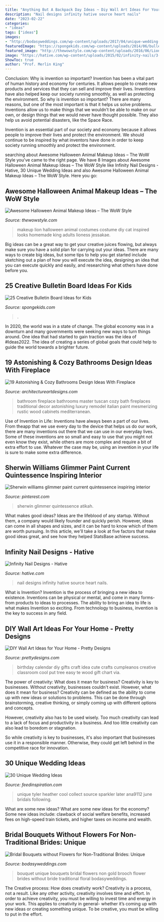 ```yaml
---
title: "Anything But A Backpack Day Ideas ~ Diy Wall Art Ideas For Your Home"
description: "Nail designs infinity hative source heart nails"
date: "2023-02-22"
categories:
- "ideas"
tags: ["ideas"]
images:
- "http://bodasyweddings.com/wp-content/uploads/2017/04/unique-wedding-bouquet-ideas.jpg"
featuredImage: "https://spongekids.com/wp-content/uploads/2014/06/bulletin-board-ideas/16-under-the-sea-bulletin-board.jpg"
featured_image: "http://thewowstyle.com/wp-content/uploads/2016/06/Lion-Animal-Halloween-Makeup.jpg"
image: "https://hative.com/wp-content/uploads/2015/02/infinity-nails/3-infinity-nail-art-designs.jpg"
ShowToc: true
author: "Prof. Merlin King"
---
```



Conclusion: Why is invention so important?
Invention has been a vital part of human history and economy for centuries. It allows people to create new products and services that they can sell and improve their lives. Inventions have also helped keep our society running smoothly, as well as protecting the environment.
So why is invention so important? There are many reasons, but one of the most important is that it helps us solve problems. Inventions allow us to make things that we wouldn’t be able to make on our own, or design things that we would never have thought possible. They also help us avoid potential disasters, like the Space Race.

 Invention is an essential part of our society and economy because it allows people to improve their lives and protect the environment. We should continue to be inspired by what inventors have done in order to keep society running smoothly and protect the environment.

	

		
searching about Awesome Halloween Animal Makeup Ideas – The WoW Style you've came to the right page. We have 8 Images about Awesome Halloween Animal Makeup Ideas – The WoW Style like Infinity Nail Designs - Hative, 30 Unique Wedding Ideas and also Awesome Halloween Animal Makeup Ideas – The WoW Style. Here you go:
		
    
## Awesome Halloween Animal Makeup Ideas – The WoW Style

<img loading=lazy src="http://thewowstyle.com/wp-content/uploads/2016/06/Lion-Animal-Halloween-Makeup.jpg" onerror="this.onerror=null;this.src='https://tse4.mm.bing.net/th?id=OIP.BZdMCXNcw8ZaXZ13hk9BKgHaLH&amp;pid=15.1';" alt="Awesome Halloween Animal Makeup Ideas – The WoW Style">

_Source: thewowstyle.com_

>makeup lion halloween animal costumes costume diy cat inspired looks homemade king adults lioness jessakae. 

	

Big ideas can be a great way to get your creative juices flowing, but always make sure you have a solid plan for carrying out your ideas. There are many ways to create big ideas, but some tips to help you get started include sketching out a plan of how you will execute the idea, designing an idea that you can execute quickly and easily, and researching what others have done before you.

    
## 25 Creative Bulletin Board Ideas For Kids

<img loading=lazy src="https://spongekids.com/wp-content/uploads/2014/06/bulletin-board-ideas/16-under-the-sea-bulletin-board.jpg" onerror="this.onerror=null;this.src='https://tse4.mm.bing.net/th?id=OIP.ftMfqeE5WpJbtR0Q08rSsAHaJ4&amp;pid=15.1';" alt="25 Creative Bulletin Board Ideas for Kids">

_Source: spongekids.com_

>. 

	

In 2020, the world was in a state of change. The global economy was in a downturn and many governments were seeking new ways to turn things around. One idea that had started to gain traction was the idea of #Ideas2022. The idea of creating a series of global goals that could help to guide the world towards a brighter future.

    
## 19 Astonishing &amp; Cozy Bathrooms Design Ideas With Fireplace

<img loading=lazy src="https://www.architectureartdesigns.com/wp-content/uploads/2014/03/329.jpg" onerror="this.onerror=null;this.src='https://tse2.mm.bing.net/th?id=OIP.HmI58GBMkbFJpcwaV5TpnwHaJm&amp;pid=15.1';" alt="19 Astonishing &amp; Cozy Bathrooms Design Ideas With Fireplace">

_Source: architectureartdesigns.com_

>bathroom fireplace bathrooms master tuscan cozy bath fireplaces traditional decor astonishing luxury remodel italian paint mesmerizing rustic wood cabinets mediterranean. 

	

Use of Invention in Life:
Inventions have always been a part of our lives. From theapp that we use every day to the device that helps us do our work, there are many inventions out there that we can use in our everyday lives. Some of these inventions are so small and easy to use that you might not even know they exist, while others are more complex and require a bit of extra effort to use. Whatever the case may be, using an invention in your life is sure to make some extra difference.

    
## Sherwin Williams Glimmer Paint Current Quintessence Inspiring Interior

<img loading=lazy src="https://i.pinimg.com/736x/f8/4a/c5/f84ac583e115b0d646c53516165b0898.jpg" onerror="this.onerror=null;this.src='https://tse4.mm.bing.net/th?id=OIP.u3cIDyuHYu9MyDUlptiVPgHaLF&amp;pid=15.1';" alt="Sherwin williams glimmer paint current quintessence inspiring interior">

_Source: pinterest.com_

>sherwin glimmer quintessence atikah. 

	

What makes good ideas?
Ideas are the lifeblood of any startup. Without them, a company would likely founder and quickly perish. However, ideas can come in all shapes and sizes, and it can be hard to know which of them are worth pursuing. In this article, we'll take a look at five factors that make good ideas great, and see how they helped StatsBase achieve success.

    
## Infinity Nail Designs - Hative

<img loading=lazy src="https://hative.com/wp-content/uploads/2015/02/infinity-nails/3-infinity-nail-art-designs.jpg" onerror="this.onerror=null;this.src='https://tse2.mm.bing.net/th?id=OIP.t2afYk5khR7R0NxIy1VhVgHaMH&amp;pid=15.1';" alt="Infinity Nail Designs - Hative">

_Source: hative.com_

>nail designs infinity hative source heart nails. 

	

What is Invention?
Invention is the process of bringing a new idea to existence. Inventions can be physical or mental, and come in many forms- from products to ideas to processes. The ability to bring an idea to life is what makes Invention so exciting. From technology to business, invention is the key to success in any field.

    
## DIY Wall Art Ideas For Your Home - Pretty Designs

<img loading=lazy src="http://www.prettydesigns.com/wp-content/uploads/2014/11/Birthday-Calendar.jpg" onerror="this.onerror=null;this.src='https://tse4.mm.bing.net/th?id=OIP.uhQNUpWK98Iu65pYHiSyhwHaLH&amp;pid=15.1';" alt="DIY Wall Art Ideas for Your Home - Pretty Designs">

_Source: prettydesigns.com_

>birthday calendar diy gifts craft idea cute crafts cumpleanos creative classroom cool put tree easy te wood gift chart via. 

	

The power of creativity: What does it mean for business?
Creativity is key to businesses. Without creativity, businesses couldn't exist. However, what does it mean for business? 
Creativity can be defined as the ability to come up with new ideas or solutions to problems. This can be done through brainstorming, creative thinking, or simply coming up with different options and concepts. 

However, creativity also has to be used wisely. Too much creativity can lead to a lack of focus and productivity in a business. And too little creativity can also lead to boredom or stagnation. 

So while creativity is key to businesses, it's also important that businesses use it in a responsible manner. Otherwise, they could get left behind in the competitive race for innovation.

    
## 30 Unique Wedding Ideas

<img loading=lazy src="http://feedinspiration.com/wp-content/uploads/2015/05/Unique-Wedding-Ideas-Inspired-By-Valentines-Day.jpg" onerror="this.onerror=null;this.src='https://tse2.mm.bing.net/th?id=OIP.QOmRxej6R7fA0o34FE3d1wHaLH&amp;pid=15.1';" alt="30 Unique Wedding Ideas">

_Source: feedinspiration.com_

>unique tyler heather cool collect source sparkler later ana9112 june bridals following. 

	

What are some new ideas?
What are some new ideas for the economy? 
Some new ideas include: clawback of social welfare benefits, increased fees on high-speed train tickets, and higher taxes on income and wealth.

    
## Bridal Bouquets Without Flowers For Non-Traditional Brides: Unique

<img loading=lazy src="http://bodasyweddings.com/wp-content/uploads/2017/04/unique-wedding-bouquet-ideas.jpg" onerror="this.onerror=null;this.src='https://tse2.mm.bing.net/th?id=OIP._5TWjMA21qH0xlIs1QO1yQHaLG&amp;pid=15.1';" alt="Bridal Bouquets without Flowers for Non-Traditional Brides: Unique">

_Source: bodasyweddings.com_

>bouquet unique bouquets bridal flowers non gold brooch flower brides without bride traditional floral bodasyweddings. 

	

The Creative process: How does creativity work?
Creativity is a process, not a result. Like any other activity, creativity involves time and effort. In order to achieve creativity, you must be willing to invest time and energy in your work. This applies to creativity in general- whether it’s coming up with new ideas or creating something unique. To be creative, you must be willing to put in the effort.

